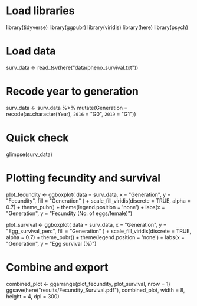 
# Load libraries
library(tidyverse)
library(ggpubr)
library(viridis)
library(here)
library(psych)


# Load data
surv_data <- read_tsv(here("data/pheno_survival.txt"))

# Recode year to generation
surv_data <- surv_data %>%
  mutate(Generation = recode(as.character(Year), `2016` = "G0", `2019` = "G1"))

# Quick check
glimpse(surv_data)

# Plotting fecundity and survival
plot_fecundity <- ggboxplot(
  data = surv_data,
  x = "Generation", y = "Fecundity", fill = "Generation"
) +
  scale_fill_viridis(discrete = TRUE, alpha = 0.7) +
  theme_pubr() +
  theme(legend.position = 'none') +
  labs(x = "Generation", y = "Fecundity (No. of eggs/female)")

plot_survival <- ggboxplot(
  data = surv_data,
  x = "Generation", y = "Egg_survival_perc", fill = "Generation"
) +
  scale_fill_viridis(discrete = TRUE, alpha = 0.7) +
  theme_pubr() +
  theme(legend.position = 'none') +
  labs(x = "Generation", y = "Egg survival (%)")

# Combine and export
combined_plot <- ggarrange(plot_fecundity, plot_survival, nrow = 1)
ggsave(here("results/Fecundity_Survival.pdf"), combined_plot, width = 8, height = 4, dpi = 300)


